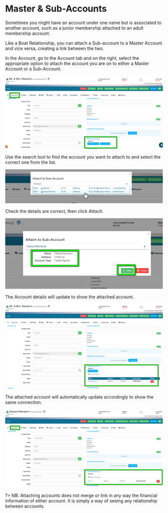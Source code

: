 # Master & Sub-Accounts

Sometimes you might have an account under one name but is associated to another account, such as a junior membership attached to an adult membership account.

Like a Boat Relationship, you can attach a Sub-account to a Master Account and vice versa, creating a link between the two.

In the Account, go to the Account tab and on the right, select the appropriate option to attach the account you are on to either a Master Account or a Sub-Account.

![image-20230421162322462](image-20230421162322462.png)

Use the search tool to find the account you want to attach to and select the correct one from the list.

![image-20230421162448251](image-20230421162448251.png)

Check the details are correct, then click *Attach*.

![image-20230421162541075](image-20230421162541075.png)

The Account details will update to show the attached account.

![image-20230421162758892](image-20230421162758892.png)

The attached account will automatically update accordingly to show the same connection.

![image-20230421162934403](image-20230421162934403.png)

?> NB: Attaching accounts does not merge or link in any way the financial information of either account.  It is simply a way of seeing any relationship between accounts.
